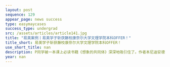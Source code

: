 ```yaml
---
layout: post
sequence: 129
appear_page: news success
type: easymaycases
success_type: undergrad
src: /assets/articles/article141.jpg
title: "易美案例丨易美学子斩获藤校康奈尔大学文理学院本科OFFER！"
title_short: 易美学子斩获藤校康奈尔大学文理学院本科OFFER！
use_short_title: nan
description: P同学被一本课上必读书籍《想象的共同体》深深地吸引住了。作者本尼迪安德森认为，民族是想象的，有限的，共同体，完全是现代世界的产物。P同学感慨，自己常以民族和种族身份区分自己和美国同学，这样对于身份的认知实在太过狭隘。为了进一步在美国多元化的社会中探究群体身份，P同学决定把问题带入到更广阔的大学平台上。
year: nan
---
```


